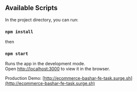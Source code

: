 
## Available Scripts

In the project directory, you can run:

### `npm install`

then

### `npm start`

Runs the app in the development mode.\
Open [http://localhost:3000](http://localhost:3000) to view it in the browser.

Production Demo: [http://ecommerce-bashar-fe-task.surge.sh](http://ecommerce-bashar-fe-task.surge.sh)